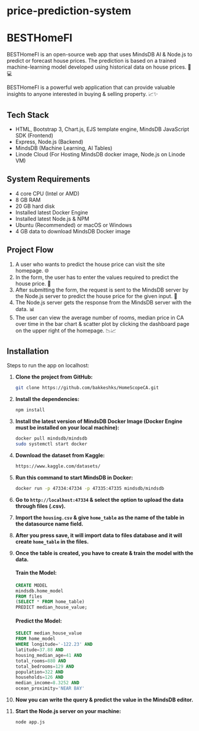 # price-prediction-system

# BESTHomeFI

BESTHomeFI is an open-source web app that uses MindsDB AI & Node.js to predict or forecast house prices. The prediction is based on a trained machine-learning model developed using historical data on house prices. 🏡💻

BESTHomeFI is a powerful web application that can provide valuable insights to anyone interested in buying & selling property. 📈✨

## Tech Stack

- HTML, Bootstrap 3, Chart.js, EJS template engine, MindsDB JavaScript SDK (Frontend)
- Express, Node.js (Backend)
- MindsDB (Machine Learning, AI Tables)
- Linode Cloud (For Hosting MindsDB docker image, Node.js on Linode VM) 

## System Requirements

- 4 core CPU (Intel or AMD)
- 8 GB RAM
- 20 GB hard disk
- Installed latest Docker Engine
- Installed latest Node.js & NPM
- Ubuntu (Recommended) or macOS or Windows
- 4 GB data to download MindsDB Docker image

## Project Flow

1. A user who wants to predict the house price can visit the site homepage. 🌐
2. In the form, the user has to enter the values required to predict the house price. 📝
3. After submitting the form, the request is sent to the MindsDB server by the Node.js server to predict the house price for the given input. 🔄
4. The Node.js server gets the response from the MindsDB server with the data. 📊
5. The user can view the average number of rooms, median price in CA over time in the bar chart & scatter plot by clicking the dashboard page on the upper right of the homepage. 📉📈

## Installation

Steps to run the app on localhost:

1. **Clone the project from GitHub:**
    ```bash
    git clone https://github.com/bakkeshks/HomeScopeCA.git
    ```

2. **Install the dependencies:**
    ```bash
    npm install
    ```

3. **Install the latest version of MindsDB Docker Image (Docker Engine must be installed on your local machine):**
    ```bash
    docker pull mindsdb/mindsdb
    sudo systemctl start docker
    ```

4. **Download the dataset from Kaggle:**
    ```bash
    https://www.kaggle.com/datasets/
    ```

5. **Run this command to start MindsDB in Docker:**
    ```bash
    docker run -p 47334:47334 -p 47335:47335 mindsdb/mindsdb
    ```

6. **Go to `http://localhost:47334` & select the option to upload the data through files (.csv).**

7. **Import the `housing.csv` & give `home_table` as the name of the table in the datasource name field.**

8. **After you press save, it will import data to files database and it will create `home_table` in the files.**

9. **Once the table is created, you have to create & train the model with the data.**
    #### Train the Model:
    ```sql
    CREATE MODEL
    mindsdb.home_model
    FROM files
    (SELECT * FROM home_table)
    PREDICT median_house_value;
    ```

    #### Predict the Model:
    ```sql
    SELECT median_house_value
    FROM home_model
    WHERE longitude='-122.23' AND
    latitude=37.88 AND
    housing_median_age=41 AND
    total_rooms=880 AND
    total_bedrooms=129 AND
    population=322 AND
    households=126 AND
    median_income=8.3252 AND
    ocean_proximity='NEAR BAY'
    ```

10. **Now you can write the query & predict the value in the MindsDB editor.**

11. **Start the Node.js server on your machine:**
    ```bash
    node app.js 
    ```
